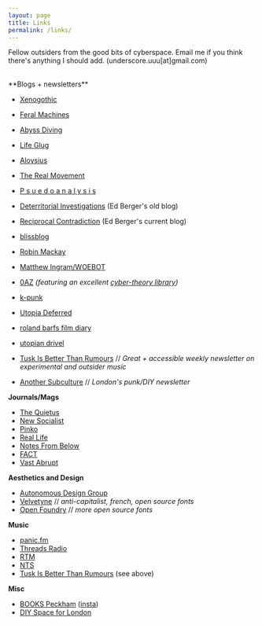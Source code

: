 ```yaml
---
layout: page
title: Links
permalink: /links/
---
```


Fellow outsiders from the good bits of cyberspace. Email me if you think there's anything I should add. (underscore.uuu[at]gmail.com)

<br>
**Blogs + newsletters**

* [Xenogothic](https://xenogothic.com/)
* [Feral Machines](http://feralmachin.es/)
* [Abyss Diving](https://abyssdiving.wordpress.com/)
* [Life Glug](https://lifeglug.wordpress.com/)
* [Aloysius](https://aloysiusplace.blogspot.com/)
* [The Real Movement](http://therealmovement.wordpress.com/)
* [P s u e d o a n a l y s i s](https://psuedoanalysis.blogspot.com/)
* [Deterritorial Investigations](https://deterritorialinvestigations.wordpress.com/) (Ed Berger's old blog)
* [Reciprocal Contradiction](https://reciprocalcontradiction.home.blog/) (Ed Berger's current blog)
* [blissblog](http://blissout.blogspot.com/)
* [Robin Mackay](http://readthis.wtf/)
* [Matthew Ingram/WOEBOT](http://www.woebot.com/)
* [0AZ](http://zinzrinz.blogspot.com/) *(featuring an excellent [cyber-theory library](http://zinzrinz.blogspot.com/p/library.html))*
* [k-punk](http://k-punk.abstractdynamics.org/)

* [Utopia Deferred](https://utopiadeferred.substack.com/)
* [roland barfs film diary](https://rolandbarfs.substack.com/)
* [utopian drivel](https://huw.substack.com/)
* [Tusk Is Better Than Rumours](https://tuskisbetter.substack.com/) // *Great + accessible weekly newsletter on experimental and outsider music*
* [Another Subculture](http://anothersubculture.co.uk/) // *London's punk/DIY newsletter*

**Journals/Mags**
* [The Quietus](https://thequietus.com/)
* [New Socialist](https://newsocialist.org.uk/)
* [Pinko](https://pinko.online/)
* [Real Life](https://reallifemag.com/)
* [Notes From Below](https://notesfrombelow.org/)
* [FACT](https://www.factmag.com/)
* [Vast Abrupt](https://vastabrupt.com/)

**Aesthetics and Design**

* [Autonomous Design Group](https://www.weareadg.org/)
* [Velvetyne](http://velvetyne.fr/) // *anti-capitalist, french, open source fonts*
* [Open Foundry](https://open-foundry.com/fonts) // *more open source fonts*

**Music**
* [panic.fm](https://panicfmcollective.tumblr.com/)
* [Threads Radio](https://threadsradio.com/)
* [RTM](https://rtm.fm/)
* [NTS](https://www.nts.live/)
* [Tusk Is Better Than Rumours](https://tuskisbetter.substack.com/) (see above)

**Misc**
* [BOOKS Peckham](https://books-peckham.com/) ([insta](https://www.instagram.com/bookspeckham/))
* [DIY Space for London](https://diyspaceforlondon.org/)
